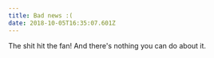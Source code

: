 ```yaml
---
title: Bad news :(
date: 2018-10-05T16:35:07.601Z
---
```

The shit hit the fan! And there's nothing you can do about it.
